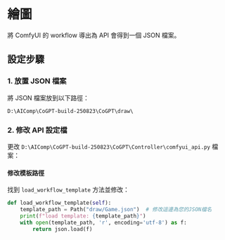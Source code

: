 # 繪圖

將 ComfyUI 的 workflow 導出為 API 會得到一個 JSON 檔案。

## 設定步驟

### 1. 放置 JSON 檔案
將 JSON 檔案放到以下路徑：
```
D:\AIComp\CoGPT-build-250823\CoGPT\draw\
```

### 2. 修改 API 設定檔
更改 `D:\AIComp\CoGPT-build-250823\CoGPT\Controller\comfyui_api.py` 檔案：

#### 修改模板路徑
找到 `load_workflow_template` 方法並修改：
```python
def load_workflow_template(self):
    template_path = Path("draw/Game.json")  # 修改這邊為您的JSON檔名
    print(f"load template: {template_path}")
    with open(template_path, 'r', encoding='utf-8') as f:
        return json.load(f)
```

